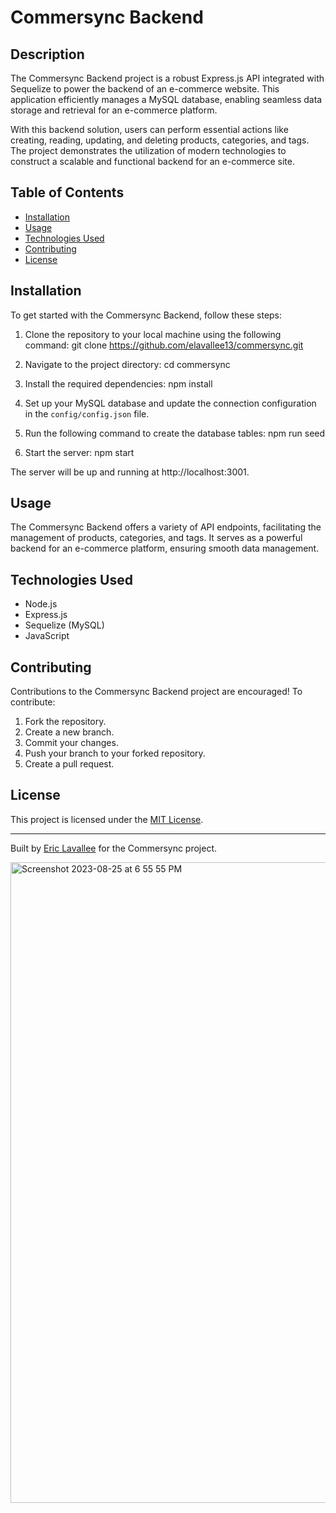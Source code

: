 # Commersync Backend


## Description

The Commersync Backend project is a robust Express.js API integrated with Sequelize to power the backend of an e-commerce website. This application efficiently manages a MySQL database, enabling seamless data storage and retrieval for an e-commerce platform.

With this backend solution, users can perform essential actions like creating, reading, updating, and deleting products, categories, and tags. The project demonstrates the utilization of modern technologies to construct a scalable and functional backend for an e-commerce site.

## Table of Contents

- [Installation](#installation)
- [Usage](#usage)
- [Technologies Used](#technologies-used)
- [Contributing](#contributing)
- [License](#license)

## Installation

To get started with the Commersync Backend, follow these steps:

1. Clone the repository to your local machine using the following command:
    git clone https://github.com/elavallee13/commersync.git
   

2. Navigate to the project directory:
    cd commersync


3. Install the required dependencies:
    npm install

4. Set up your MySQL database and update the connection configuration in the `config/config.json` file.

5. Run the following command to create the database tables:
    npm run seed

6. Start the server:
    npm start

The server will be up and running at http://localhost:3001.

## Usage

The Commersync Backend offers a variety of API endpoints, facilitating the management of products, categories, and tags. It serves as a powerful backend for an e-commerce platform, ensuring smooth data management.

## Technologies Used

- Node.js
- Express.js
- Sequelize (MySQL)
- JavaScript

## Contributing

Contributions to the Commersync Backend project are encouraged! To contribute:

1. Fork the repository.
2. Create a new branch.
3. Commit your changes.
4. Push your branch to your forked repository.
5. Create a pull request.

## License
This project is licensed under the [MIT License](LICENSE).

---

Built by [Eric Lavallee](https://github.com/elavallee13/commersync) for the Commersync project.

<img width="1025" alt="Screenshot 2023-08-25 at 6 55 55 PM" src="https://github.com/elavallee13/commersync/assets/126723001/045e15d6-ab21-4a82-b387-b251893677ae">


